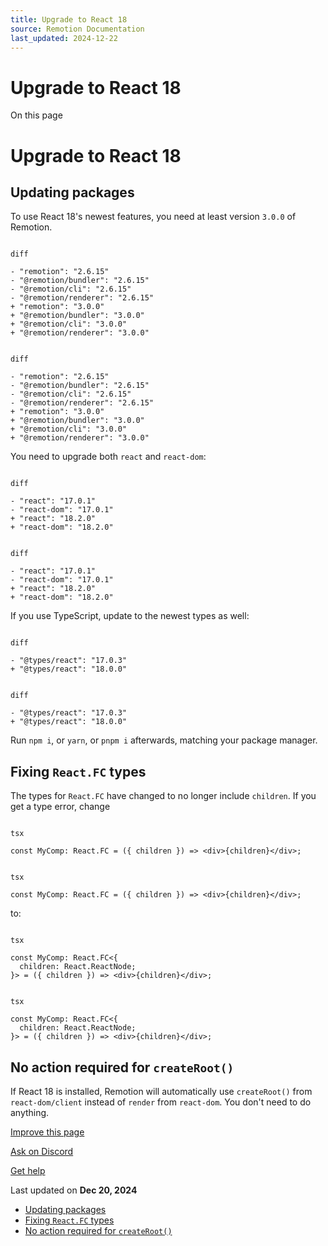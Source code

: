 ```yaml
---
title: Upgrade to React 18
source: Remotion Documentation
last_updated: 2024-12-22
---
```


# Upgrade to React 18

On this page

# Upgrade to React 18

## Updating packages [​](\#updating-packages "Direct link to Updating packages")

To use React 18's newest features, you need at least version `3.0.0` of Remotion.

```

diff

- "remotion": "2.6.15"
- "@remotion/bundler": "2.6.15"
- "@remotion/cli": "2.6.15"
- "@remotion/renderer": "2.6.15"
+ "remotion": "3.0.0"
+ "@remotion/bundler": "3.0.0"
+ "@remotion/cli": "3.0.0"
+ "@remotion/renderer": "3.0.0"
```

```

diff

- "remotion": "2.6.15"
- "@remotion/bundler": "2.6.15"
- "@remotion/cli": "2.6.15"
- "@remotion/renderer": "2.6.15"
+ "remotion": "3.0.0"
+ "@remotion/bundler": "3.0.0"
+ "@remotion/cli": "3.0.0"
+ "@remotion/renderer": "3.0.0"
```

You need to upgrade both `react` and `react-dom`:

```

diff

- "react": "17.0.1"
- "react-dom": "17.0.1"
+ "react": "18.2.0"
+ "react-dom": "18.2.0"
```

```

diff

- "react": "17.0.1"
- "react-dom": "17.0.1"
+ "react": "18.2.0"
+ "react-dom": "18.2.0"
```

If you use TypeScript, update to the newest types as well:

```

diff

- "@types/react": "17.0.3"
+ "@types/react": "18.0.0"
```

```

diff

- "@types/react": "17.0.3"
+ "@types/react": "18.0.0"
```

Run `npm i`, or `yarn`, or `pnpm i` afterwards, matching your package manager.

## Fixing `React.FC` types [​](\#fixing-reactfc-types "Direct link to fixing-reactfc-types")

The types for `React.FC` have changed to no longer include `children`. If you get a type error, change

```

tsx

const MyComp: React.FC = ({ children }) => <div>{children}</div>;
```

```

tsx

const MyComp: React.FC = ({ children }) => <div>{children}</div>;
```

to:

```

tsx

const MyComp: React.FC<{
  children: React.ReactNode;
}> = ({ children }) => <div>{children}</div>;
```

```

tsx

const MyComp: React.FC<{
  children: React.ReactNode;
}> = ({ children }) => <div>{children}</div>;
```

## No action required for `createRoot()` [​](\#no-action-required-for-createroot "Direct link to no-action-required-for-createroot")

If React 18 is installed, Remotion will automatically use `createRoot()` from `react-dom/client` instead of `render` from `react-dom`. You don't need to do anything.

[Improve this page](https://github.com/remotion-dev/remotion/edit/main/packages/docs/docs/react-18.mdx)

[Ask on Discord](https://remotion.dev/discord)

[Get help](/docs/get-help)

Last updated on **Dec 20, 2024**

- [Updating packages](#updating-packages)
- [Fixing `React.FC` types](#fixing-reactfc-types)
- [No action required for `createRoot()`](#no-action-required-for-createroot)
